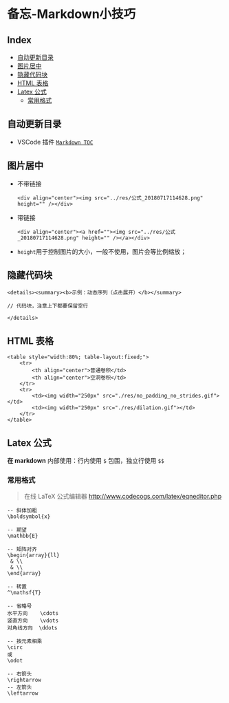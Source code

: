 备忘-Markdown小技巧
===

Index
---
<!-- TOC -->

- [自动更新目录](#自动更新目录)
- [图片居中](#图片居中)
- [隐藏代码块](#隐藏代码块)
- [HTML 表格](#html-表格)
- [Latex 公式](#latex-公式)
    - [常用格式](#常用格式)

<!-- /TOC -->

## 自动更新目录
- VSCode 插件 [`Markdown TOC`](https://marketplace.visualstudio.com/items?itemName=AlanWalk.markdown-toc)

## 图片居中
- 不带链接
    ```
    <div align="center"><img src="../res/公式_20180717114628.png" height="" /></div>
    ```
- 带链接
    ```
    <div align="center"><a href=""><img src="../res/公式_20180717114628.png" height="" /></a></div>
    ```
- `height`用于控制图片的大小，一般不使用，图片会等比例缩放；

## 隐藏代码块
```
<details><summary><b>示例：动态序列（点击展开）</b></summary> 

// 代码块，注意上下都要保留空行

</details>
```

## HTML 表格
```
<table style="width:80%; table-layout:fixed;">
    <tr>
        <th align="center">普通卷积</td>
        <th align="center">空洞卷积</td>
    </tr>
    <tr>
        <td><img width="250px" src="./res/no_padding_no_strides.gif"></td>
        <td><img width="250px" src="./res/dilation.gif"></td>
    </tr>
</table>
```

## Latex 公式

**在 markdown** 内部使用：行内使用 `$` 包围，独立行使用 `$$`

### 常用格式
> 在线 LaTeX 公式编辑器 http://www.codecogs.com/latex/eqneditor.php
```
-- 斜体加粗
\boldsymbol{x}

-- 期望
\mathbb{E}

-- 矩阵对齐
\begin{array}{ll}
 & \\
 & \\
\end{array}

-- 转置
^\mathsf{T}

-- 省略号
水平方向    \cdots   
竖直方向    \vdots   
对角线方向  \ddots

-- 按元素相乘
\circ
或
\odot

-- 右箭头
\rightarrow 
-- 左箭头
\leftarrow 

```
